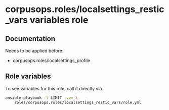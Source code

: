 # corpusops.roles/localsettings_restic_vars variables role
## Documentation

Needs to be applied before:

  - corpusops.roles/localsettings_profile

## Role variables
To see variables for this role, call it directly via
```bash
ansible-playbook -l LIMIT -vvv \
    roles/corpusops.roles/localsettings_restic_vars/role.yml
```
